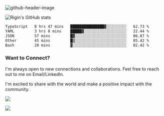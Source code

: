 
![github-header-image](https://github.com/riginoommen/riginoommen/assets/3840244/889cae65-df55-4cda-86cc-bf21bf1f2e96)

![Rigin's GitHub stats](https://github-readme-stats.vercel.app/api?username=riginoommen\&show_icons=true\&show=reviews,discussions_started,discussions_answered,prs_merged,prs_merged_percentage)


<!--START_SECTION:waka-->

```txt
TypeScript   8 hrs 47 mins   ███████████████▓░░░░░░░░░   62.73 %
YAML         3 hrs 8 mins    █████▓░░░░░░░░░░░░░░░░░░░   22.44 %
JSON         57 mins         █▓░░░░░░░░░░░░░░░░░░░░░░░   06.87 %
Other        45 mins         █▒░░░░░░░░░░░░░░░░░░░░░░░   05.42 %
Bash         20 mins         ▓░░░░░░░░░░░░░░░░░░░░░░░░   02.42 %
```

<!--END_SECTION:waka-->

### Want to Connect?

I'm always open to new connections and collaborations. Feel free to reach out to me on Email/LinkedIn.

I'm excited to share with the world and make a positive impact with the community.

![](https://komarev.com/ghpvc/?username=riginoommen)

![](https://hit.yhype.me/github/profile?user_id=3840244)
